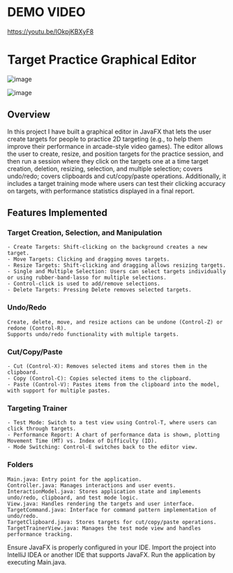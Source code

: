 # DEMO VIDEO
https://youtu.be/IOkpjKBXyF8

# Target Practice Graphical Editor

![image](https://github.com/user-attachments/assets/d4bfc67f-2fa3-488c-8e88-68637e3a2f59)

![image](https://github.com/user-attachments/assets/f5b6cc83-aaf6-46a7-9416-00e732f50628)

## Overview
In this project I have built a graphical editor in JavaFX that lets the user create targets for people to practice 2D targeting (e.g.,
to help them improve their performance in arcade-style video games). The editor allows the user to create, resize, and position
targets for the practice session, and then run a session where they click on the targets one at a time target creation, deletion, 
resizing, selection, and multiple selection; covers undo/redo;  covers clipboards and cut/copy/paste operations. Additionally, 
it includes a target training mode where users can test their clicking accuracy on targets, with performance statistics displayed in 
a final report.

## Features Implemented

### Target Creation, Selection, and Manipulation 
    - Create Targets: Shift-clicking on the background creates a new target.
    - Move Targets: Clicking and dragging moves targets.
    - Resize Targets: Shift-clicking and dragging allows resizing targets.
    - Single and Multiple Selection: Users can select targets individually or using rubber-band-lasso for multiple selections. 
    - Control-click is used to add/remove selections.
    - Delete Targets: Pressing Delete removes selected targets.

### Undo/Redo
    Create, delete, move, and resize actions can be undone (Control-Z) or redone (Control-R).
    Supports undo/redo functionality with multiple targets.

### Cut/Copy/Paste 
    - Cut (Control-X): Removes selected items and stores them in the clipboard.
    - Copy (Control-C): Copies selected items to the clipboard.
    - Paste (Control-V): Pastes items from the clipboard into the model, with support for multiple pastes.

### Targeting Trainer
    - Test Mode: Switch to a test view using Control-T, where users can click through targets.
    - Performance Report: A chart of performance data is shown, plotting Movement Time (MT) vs. Index of Difficulty (ID).
    - Mode Switching: Control-E switches back to the editor view.

### Folders
    Main.java: Entry point for the application.
    Controller.java: Manages interactions and user events.
    InteractionModel.java: Stores application state and implements undo/redo, clipboard, and test mode logic.
    View.java: Handles rendering the targets and user interface.
    TargetCommand.java: Interface for command pattern implementation of undo/redo.
    TargetClipboard.java: Stores targets for cut/copy/paste operations.
    TargetTrainerView.java: Manages the test mode view and handles performance tracking.

Ensure JavaFX is properly configured in your IDE.
Import the project into IntelliJ IDEA or another IDE that supports JavaFX.
Run the application by executing Main.java.


